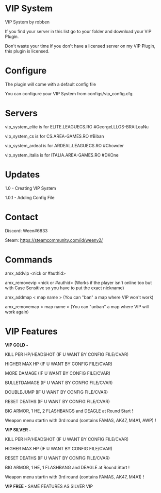 # VIP System
VIP System by robben

If you find your server in this list go to your folder and download your VIP Plugin.

Don't waste your time if you don't have a licensed server on my VIP Plugin, this plugin is licensed.

# Configure

The plugin will come with a default config file

You can configure your VIP System from configs/vip_config.cfg

# Servers

vip_system_elite is for ELITE.LEAGUECS.RO #GeorgeLLLOS-BRAILeaNu

vip_system_cs is for CS.AREA-GAMES.RO #Biban

vip_system_ardeal is for ARDEAL.LEAGUECS.RO #Chowder

vip_system_italia is for ITALIA.AREA-GAMES.RO #DKOne

# Updates

1.0 - Creating VIP System

1.0.1 - Adding Config File

# Contact

Discord: Ween#6833

Steam: https://steamcommunity.com/id/weenv2/

# Commands

amx_addvip <nick or #authid> <type of vip>
  
amx_removevip <nick or #authid> (Works if the player isn't online too but with Case Sensitive so you have to put the exact nickname)

amx_addmap < map name > (You can "ban" a map where VIP won't work)
  
amx_removemap < map name > (You can "unban" a map where VIP will work again)

# VIP Features

**VIP GOLD -**

KILL PER HP/HEADSHOT (IF U WANT BY CONFIG FILE/CVAR)

HIGHER MAX HP (IF U WANT BY CONFIG FILE/CVAR)

MORE DAMAGE (IF U WANT BY CONFIG FILE/CVAR)

BULLETDAMAGE (IF U WANT BY CONFIG FILE/CVAR)

DOUBLEJUMP (IF U WANT BY CONFIG FILE/CVAR)

RESET DEATHS (IF U WANT BY CONFIG FILE/CVAR)

BIG ARMOR, 1 HE, 2 FLASHBANGS and DEAGLE at Round Start !

Weapon menu startin with 3rd round (contains FAMAS, AK47, M4A1, AWP) !


**VIP SILVER -** 

KILL PER HP/HEADSHOT (IF U WANT BY CONFIG FILE/CVAR)

HIGHER MAX HP (IF U WANT BY CONFIG FILE/CVAR)

RESET DEATHS (IF U WANT BY CONFIG FILE/CVAR)

BIG ARMOR, 1 HE, 1 FLASHBANG and DEAGLE at Round Start !

Weapon menu startin with 3rd round (contains FAMAS, AK47, M4A1) !

**VIP FREE -** SAME FEATURES AS SILVER VIP
